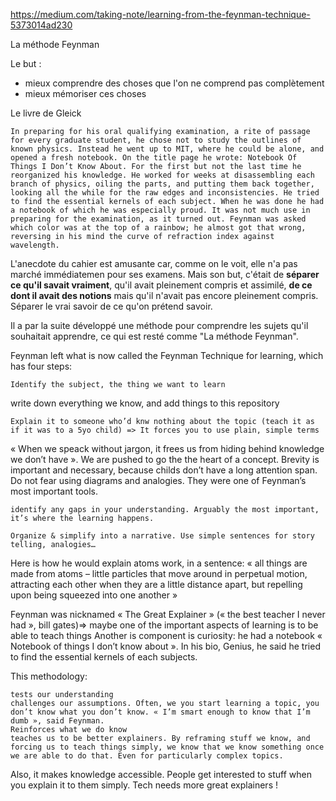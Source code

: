 
https://medium.com/taking-note/learning-from-the-feynman-technique-5373014ad230

La méthode Feynman

Le but : 

 - mieux comprendre des choses que l'on ne comprend pas complètement
 - mieux mémoriser ces choses

Le livre de Gleick

    In preparing for his oral qualifying examination, a rite of passage for every graduate student, he chose not to study the outlines of known physics. Instead he went up to MIT, where he could be alone, and opened a fresh notebook. On the title page he wrote: Notebook Of Things I Don’t Know About. For the first but not the last time he reorganized his knowledge. He worked for weeks at disassembling each branch of physics, oiling the parts, and putting them back together, looking all the while for the raw edges and inconsistencies. He tried to find the essential kernels of each subject. When he was done he had a notebook of which he was especially proud. It was not much use in preparing for the examination, as it turned out. Feynman was asked which color was at the top of a rainbow; he almost got that wrong, reversing in his mind the curve of refraction index against wavelength.

L'anecdote du cahier est amusante car, comme on le voit, elle n'a pas marché immédiatemen pour ses examens. Mais son but, c'était de **séparer ce qu'il savait vraiment**, qu'il avait pleinement compris et assimilé, **de ce dont il avait des notions** mais qu'il n'avait pas encore pleinement compris. Séparer le vrai savoir de ce qu'on prétend savoir.

Il a par la suite développé une méthode pour comprendre les sujets qu'il souhaitait apprendre, ce qui est resté comme "La méthode Feynman".

Feynman left what is now called the Feynman Technique for learning, which has four steps:

    Identify the subject, the thing we want to learn

write down everything we know, and add things to this repository

    Explain it to someone who’d knw nothing about the topic (teach it as if it was to a 5yo child) => It forces you to use plain, simple terms

« When we speack without jargon, it frees us from hiding behind knowledge we don’t have ». We are pushed to go the the heart of a concept. Brevity is important and necessary, because childs don’t have a long attention span. Do not fear using diagrams and analogies. They were one of Feynman’s most important tools.

    identify any gaps in your understanding. Arguably the most important, it’s where the learning happens.

    Organize & simplify into a narrative. Use simple sentences for story telling, analogies…

Here is how he would explain atoms work, in a sentence:
« all things are made from atoms – little particles that move around in perpetual motion, attracting each other when they are a little distance apart, but repelling upon being squeezed into one another »

Feynman was nicknamed « The Great Explainer » (« the best teacher I never had », bill gates)=> maybe one of the important aspects of learning is to be able to teach things
Another is component is curiosity: he had a notebook « Notebook of things I don’t know about ». In his bio, Genius, he said he tried to find the essential kernels of each subjects.

This methodology:

    tests our understanding
    challenges our assumptions. Often, we you start learning a topic, you don’t know what you don’t know. « I’m smart enough to know that I’m dumb », said Feynman.
    Reinforces what we do know
    teaches us to be better explainers. By reframing stuff we know, and forcing us to teach things simply, we know that we know something once we are able to do that. Even for particularly complex topics.

Also, it makes knowledge accessible. People get interested to stuff when you explain it to them simply. Tech needs more great explainers !







